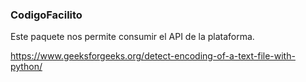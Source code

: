 ### CodigoFacilito

Este paquete nos permite consumir el API de la plataforma.

https://www.geeksforgeeks.org/detect-encoding-of-a-text-file-with-python/